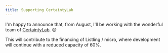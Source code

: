 ```yaml
---
title: Supporting CertaintyLab
---
```


I'm happy to announce that, from August, I'll be working with the wonderful team of
[CertaintyLab](https://certaintylab.ai/). 😊

This will contribute to the financing of Listling / micro, where development will continue with a
reduced capacity of 60%.
